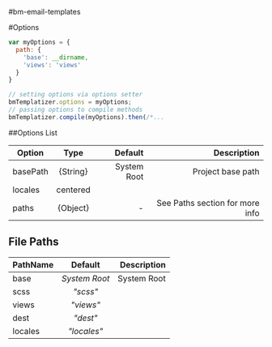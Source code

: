 #bm-email-templates







#Options



```javascript
var myOptions = {
  path: {
    'base': __dirname,
    'views': 'views'
  }
}

// setting options via options setter
bmTemplatizer.options = myOptions;
// passing options to compile methods
bmTemplatizer.compile(myOptions).then(/*...
```



##Options List

| Option   |   Type   |     Default |                     Description |
| -------- | :------: | ----------: | ------------------------------: |
| basePath | {String} | System Root |               Project base path |
| locales  | centered |             |                                 |
| paths    | {Object} |           - | See Paths section for more info |



## File Paths

| PathName |    Default    | Description |
| -------- | :-----------: | ----------: |
| base     | *System Root* | System Root |
| scss     |   *"scss"*    |             |
| views    |   *"views"*   |             |
| dest     |   *"dest"*    |             |
| locales  |  *"locales"*  |             |

